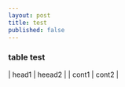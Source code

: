 ```yaml
---
layout: post
title: test
published: false
---
```


### table test

| head1 | heead2 |
| cont1 | cont2  |
